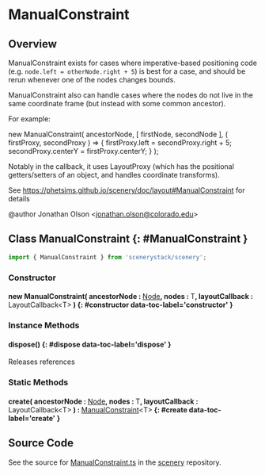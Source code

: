# ManualConstraint

## Overview

ManualConstraint exists for cases where imperative-based positioning code (e.g. `node.left = otherNode.right + 5`)
is best for a case, and should be rerun whenever one of the nodes changes bounds.

ManualConstraint also can handle cases where the nodes do not live in the same coordinate frame (but instead with
some common ancestor).

For example:

new ManualConstraint( ancestorNode, [ firstNode, secondNode ], ( firstProxy, secondProxy ) =&gt; {
  firstProxy.left = secondProxy.right + 5;
  secondProxy.centerY = firstProxy.centerY;
} );

Notably in the callback, it uses LayoutProxy (which has the positional getters/setters of an object, and handles
coordinate transforms).

See https://phetsims.github.io/scenery/doc/layout#ManualConstraint for details

@author Jonathan Olson &lt;jonathan.olson@colorado.edu&gt;

## Class ManualConstraint {: #ManualConstraint }


```js
import { ManualConstraint } from 'scenerystack/scenery';
```
### Constructor

#### new ManualConstraint( ancestorNode : <span style="font-weight: 400;">[Node](../scenery/Node.md)</span>, nodes : <span style="font-weight: 400;">T</span>, layoutCallback : <span style="font-weight: 400;">LayoutCallback&lt;T&gt;</span> ) {: #constructor data-toc-label='constructor' }

### Instance Methods

#### dispose() {: #dispose data-toc-label='dispose' }

Releases references

### Static Methods

#### create( ancestorNode : <span style="font-weight: 400;">[Node](../scenery/Node.md)</span>, nodes : <span style="font-weight: 400;">T</span>, layoutCallback : <span style="font-weight: 400;">LayoutCallback&lt;T&gt;</span> ) : <span style="font-weight: 400;">[ManualConstraint](../scenery/ManualConstraint.md)&lt;T&gt;</span> {: #create data-toc-label='create' }



## Source Code

See the source for [ManualConstraint.ts](https://github.com/phetsims/scenery/blob/main/js/layout/constraints/ManualConstraint.ts) in the [scenery](https://github.com/phetsims/scenery) repository.
